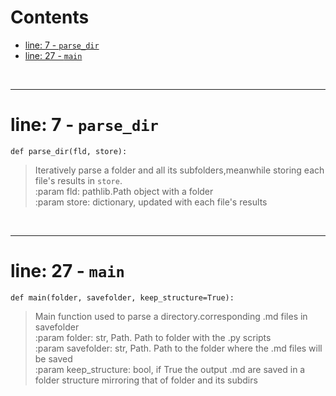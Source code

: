 



Contents
========

* [line: 7 - `parse_dir`](#line-7---parse_dir)
* [line: 27 - `main`](#line-27---main)


&nbsp;

--------
# line: 7 - `parse_dir`
  
```  
def parse_dir(fld, store):
```
>Iteratively parse a folder and all its subfolders,meanwhile storing each file's results in `store`.  
:param fld: pathlib.Path object with a folder  
:param store: dictionary, updated with each file's results

&nbsp;

--------
# line: 27 - `main`
  
```  
def main(folder, savefolder, keep_structure=True):
```
>Main function used to parse a directory.corresponding .md files in savefolder  
:param folder: str, Path. Path to folder with the .py scripts  
:param savefolder: str, Path. Path to the folder where the .md        files will be saved  
:param keep_structure: bool, if True the output .md are saved in     a folder structure mirroring that of folder and its subdirs